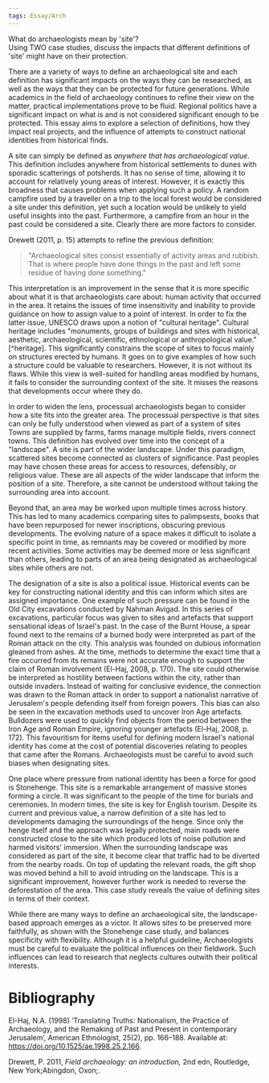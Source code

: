 ```yaml
---
tags: Essay/Arch
---
```


What do archaeologists mean by 'site'?  
Using TWO case studies, discuss the impacts that different definitions of 'site' might have on their protection.  

There are a variety of ways to define an archaeological site and each definition has significant impacts on the ways they can be researched, as well as the ways that they can be protected for future generations. While academics in the field of archaeology continues to refine their view on the matter, practical implementations prove to be fluid. Regional politics have a significant impact on what is and is not considered significant enough to be protected. This essay aims to explore a selection of definitions, how they impact real projects, and the influence of attempts to construct national identities from historical finds.

A site can simply be defined as *anywhere that has archaeological value*. This definition includes anywhere from historical settlements to dunes with sporadic scatterings of potsherds. It has no sense of time, allowing it to account for relatively young areas of interest. However, it is exactly this broadness that causes problems when applying such a policy. A random campfire used by a traveller on a trip to the local forest would be considered a site under this definition, yet such a location would be unlikely to yield useful insights into the past. Furthermore, a campfire from an hour in the past could be considered a site. Clearly there are more factors to consider.

Drewett (2011, p. 15) attempts to refine the previous definition:
<blockquote>
"Archaeological sites consist essentially of activity areas and rubbish. That is where people  
have done things in the past and left some residue of having done something."
</blockquote>
This interpretation is an improvement in the sense that it is more specific about what it is that archaeologists care about: human activity that occurred in the area. It retains the issues of time insensitivity and inability to provide guidance on how to assign value to a point of interest. In order to fix the latter issue, UNESCO draws upon a notion of "cultural heritage". Cultural heritage includes "monuments, groups of buildings and sites with historical, aesthetic, archaeological, scientific, ethnological or anthropological value."[^heritage]. This significantly constrains the scope of sites to focus mainly on structures erected by humans. It goes on to give examples of how such a structure could be valuable to researchers. However, it is not without its flaws. While this view is well-suited for handling areas modified by humans, it fails to consider the surrounding context of the site. It misses the reasons that developments occur where they do.

In order to widen the lens, processual archaeologists began to consider how a site fits into the greater area. The processual perspective is that sites can only be fully understood when viewed as part of a system of sites Towns are supplied by farms, farms manage multiple fields, rivers connect towns. This definition has evolved over time into the concept of a "landscape". A site is part of the wider landscape. Under this paradigm, scattered sites become connected as clusters of significance. Past peoples may have chosen these areas for access to resources, defensibly, or religious value. These are all aspects of the wider landscape that inform the position of a site. Therefore, a site cannot be understood without taking the surrounding area into account.

Beyond that, an area may be worked upon multiple times across history. This has led to many academics comparing sites to palimpsests, books that have been repurposed for newer inscriptions, obscuring previous developments. The evolving nature of a space makes it difficult to isolate a specific point in time, as remnants may be covered or modified by more recent activities. Some activities may be deemed more or less significant than others, leading to parts of an area being designated as archaeological sites while others are not.

The designation of a site is also a political issue. Historical events can be key for constructing national identity and this can inform which sites are assigned importance. One example of such pressure can be found in the Old City excavations conducted by Nahman Avigad. In this series of excavations, particular focus was given to sites and artefacts that support sensational ideas of Israel's past. In the case of the Burnt House, a spear found next to the remains of a burned body were interpreted as part of the Roman attack on the city. This analysis was founded on dubious information gleaned from ashes. At the time, methods to determine the exact time that a fire occurred from its remains were not accurate enough to support the claim of Roman involvement (El-Haj, 2008, p. 170). The site could otherwise be interpreted as hostility between factions within the city, rather than outside invaders. Instead of waiting for conclusive evidence, the connection was drawn to the Roman attack in order to support a nationalist narrative of Jerusalem's people defending itself from foreign powers. This bias can also be seen in the excavation methods used to uncover Iron Age artefacts. Bulldozers were used to quickly find objects from the period between the Iron Age and Roman Empire, ignoring younger artefacts (El-Haj, 2008, p. 172). This favouritism for items useful for defining modern Israel's national identity has come at the cost of potential discoveries relating to peoples that came after the Romans. Archaeologists must be careful to avoid such biases when designating sites.

One place where pressure from national identity has been a force for good is Stonehenge. This site is a remarkable arrangement of massive stones forming a circle. It was significant to the people of the time for burials and ceremonies. In modern times, the site is key for English tourism. Despite its current and previous value, a narrow definition of a site has led to developments damaging the surroundings of the henge. Since only the henge itself and the approach was legally protected, main roads were constructed close to the site which produced lots of noise pollution and harmed visitors' immersion. When the surrounding landscape was considered as part of the site, it become clear that traffic had to be diverted from the nearby roads. On top of updating the relevant roads, the gift shop was moved behind a hill to avoid intruding on the landscape. This is a significant improvement, however further work is needed to reverse the deforestation of the area. This case study reveals the value of defining sites in terms of their context.

While there are many ways to define an archaeological site, the landscape-based approach emerges as a victor. It allows sites to be preserved more faithfully, as shown with the Stonehenge case study, and balances specificity with flexibility. Although it is a helpful guideline, Archaeologists must be careful to evaluate the political influences on their fieldwork. Such influences can lead to research that neglects cultures outwith their political interests.

# Bibliography
[^heritage]: unesco world heritage programme (no date). Available at: https://pcwww.liv.ac.uk/~Sinclair/ALGY399_Site/unesco-heritage.html (Accessed: 3 May 2023).

El-Haj, N.A. (1998) ‘Translating Truths: Nationalism, the Practice of Archaeology, and the Remaking of Past and Present in contemporary Jerusalem’, American Ethnologist, 25(2), pp. 166–188. Available at: https://doi.org/10.1525/ae.1998.25.2.166.

Drewett, P. 2011, _Field archaeology: an introduction,_ 2nd edn, Routledge, New York;Abingdon, Oxon;.